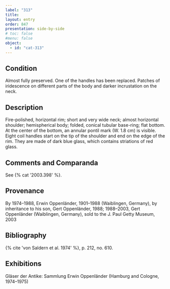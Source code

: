 ```yaml
---
label: "313"
title: 
layout: entry
order: 847
presentation: side-by-side
# toc: false
#menu: false 
object:
  - id: "cat-313"
---
```


## Condition

Almost fully preserved. One of the handles has been replaced. Patches of iridescence on different parts of the body and darker incrustation on the neck.

## Description

Fire-polished, horizontal rim; short and very wide neck; almost horizontal shoulder; hemispherical body; folded, conical tubular base-ring; flat bottom. At the center of the bottom, an annular pontil mark (W. 1.8 cm) is visible. Eight coil handles start on the tip of the shoulder and end on the edge of the rim. They are made of dark blue glass, which contains striations of red glass.

## Comments and Comparanda

See {% cat '2003.398' %}.

## Provenance

By 1974–1988, Erwin Oppenländer, 1901–1988 (Waiblingen, Germany), by inheritance to his son, Gert Oppenländer, 1988; 1988–2003, Gert Oppenländer (Waiblingen, Germany), sold to the J. Paul Getty Museum, 2003

## Bibliography

{% cite 'von Saldern et al. 1974' %}, p. 212, no. 610.

## Exhibitions

Gläser der Antike: Sammlung Erwin Oppenländer (Hamburg and Cologne, 1974–1975)
